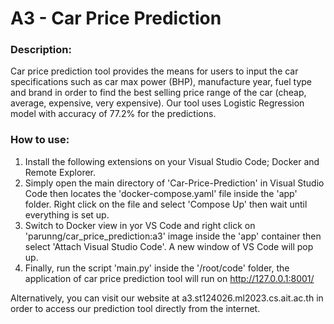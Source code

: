 # A3 - Car Price Prediction

### Description:

Car price prediction tool provides the means for users to input the car specifications such as car max power (BHP), manufacture year, fuel type and brand in order to find the best selling price range of the car (cheap, average, expensive, very expensive). Our tool uses Logistic Regression model with accuracy of 77.2% for the predictions.

 ### How to use:

 1. Install the following extensions on your Visual Studio Code; Docker and Remote Explorer.
 2. Simply open the main directory of 'Car-Price-Prediction' in Visual Studio Code then locates the 'docker-compose.yaml' file inside the 'app' folder. Right click on the file and select 'Compose Up' then wait until everything is set up.
 3. Switch to Docker view in yor VS Code and right click on 'parunng/car_price_prediction:a3' image inside the 'app' container then select 'Attach Visual Studio Code'. A new window of VS Code will pop up.
 4. Finally, run the script 'main.py' inside the '/root/code' folder, the application of car price prediction tool will run on http://127.0.0.1:8001/

Alternatively, you can visit our website at a3.st124026.ml2023.cs.ait.ac.th in order to access our prediction tool directly from the internet.

